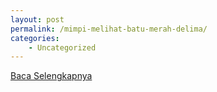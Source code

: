 ```yaml
---
layout: post
permalink: /mimpi-melihat-batu-merah-delima/
categories:
    - Uncategorized
---
```


[Baca Selengkapnya](/02)